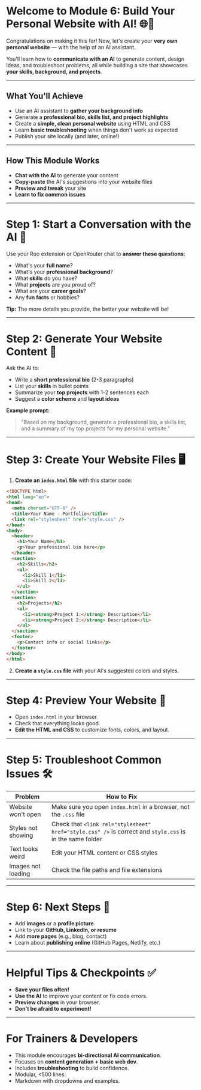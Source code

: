 # Welcome to Module 6: Build Your Personal Website with AI! 🌐🤖

Congratulations on making it this far! Now, let's create your **very own personal website** — with the help of an AI assistant.

You'll learn how to **communicate with an AI** to generate content, design ideas, and troubleshoot problems, all while building a site that showcases **your skills, background, and projects**.

---

## What You'll Achieve

- Use an AI assistant to **gather your background info**
- Generate a **professional bio, skills list, and project highlights**
- Create a **simple, clean personal website** using HTML and CSS
- Learn **basic troubleshooting** when things don't work as expected
- Publish your site locally (and later, online!)

---

## How This Module Works

- **Chat with the AI** to generate your content
- **Copy-paste** the AI's suggestions into your website files
- **Preview and tweak** your site
- **Learn to fix common issues**

---

# Step 1: Start a Conversation with the AI 🤝

Use your Roo extension or OpenRouter chat to **answer these questions**:

- What's your **full name**?
- What's your **professional background**?
- What **skills** do you have?
- What **projects** are you proud of?
- What are your **career goals**?
- Any **fun facts** or hobbies?

**Tip:** The more details you provide, the better your website will be!

---

# Step 2: Generate Your Website Content 📝

Ask the AI to:

- Write a **short professional bio** (2-3 paragraphs)
- List your **skills** in bullet points
- Summarize your **top projects** with 1-2 sentences each
- Suggest a **color scheme** and **layout ideas**

**Example prompt:**

> "Based on my background, generate a professional bio, a skills list, and a summary of my top projects for my personal website."

---

# Step 3: Create Your Website Files 🖥️

1. **Create an `index.html` file** with this starter code:

```html
<!DOCTYPE html>
<html lang="en">
<head>
  <meta charset="UTF-8" />
  <title>Your Name - Portfolio</title>
  <link rel="stylesheet" href="style.css" />
</head>
<body>
  <header>
    <h1>Your Name</h1>
    <p>Your professional bio here</p>
  </header>
  <section>
    <h2>Skills</h2>
    <ul>
      <li>Skill 1</li>
      <li>Skill 2</li>
    </ul>
  </section>
  <section>
    <h2>Projects</h2>
    <ul>
      <li><strong>Project 1:</strong> Description</li>
      <li><strong>Project 2:</strong> Description</li>
    </ul>
  </section>
  <footer>
    <p>Contact info or social links</p>
  </footer>
</body>
</html>
```

2. **Create a `style.css` file** with your AI's suggested colors and styles.

---

# Step 4: Preview Your Website 🌟

- Open `index.html` in your browser.
- Check that everything looks good.
- **Edit the HTML and CSS** to customize fonts, colors, and layout.

---

# Step 5: Troubleshoot Common Issues 🛠️

| Problem | How to Fix |
|----------|------------|
| Website won't open | Make sure you open `index.html` in a browser, not the `.css` file |
| Styles not showing | Check that `<link rel="stylesheet" href="style.css" />` is correct and `style.css` is in the same folder |
| Text looks weird | Edit your HTML content or CSS styles |
| Images not loading | Check the file paths and file extensions |

---

# Step 6: Next Steps 🚀

- Add **images** or a **profile picture**
- Link to your **GitHub, LinkedIn, or resume**
- Add **more pages** (e.g., blog, contact)
- Learn about **publishing online** (GitHub Pages, Netlify, etc.)

---

# Helpful Tips & Checkpoints ✅

- **Save your files often!**
- **Use the AI** to improve your content or fix code errors.
- **Preview changes** in your browser.
- **Don't be afraid to experiment!**

---

# For Trainers & Developers

- This module encourages **bi-directional AI communication**.
- Focuses on **content generation + basic web dev**.
- Includes **troubleshooting** to build confidence.
- Modular, <500 lines.
- Markdown with dropdowns and examples.